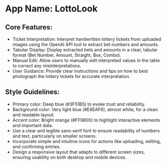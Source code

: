 # **App Name**: LottoLook

## Core Features:

- Ticket Interpretation: Interpret handwritten lottery tickets from uploaded images using the OpenAI API tool to extract bet numbers and amounts.
- Tabular Display: Display extracted bets and amounts in a clear, tabular format (Bet Number, Amount, Straight, Box, Combo).
- Manual Edit: Allow users to manually edit interpreted values in the table to correct any misinterpretations.
- User Guidance: Provide clear instructions and tips on how to best photograph the lottery tickets for accurate interpretation.

## Style Guidelines:

- Primary color: Deep blue (#3F51B5) to evoke trust and reliability.
- Background color: Very light blue (#E8EAF6), almost white, for a clean and readable layout.
- Accent color: Bright orange (#FF9800) to highlight interactive elements and important data.
- Use a clear and legible sans-serif font to ensure readability of numbers and text, particularly on smaller screens.
- Incorporate simple and intuitive icons for actions like uploading, editing, and confirming entries.
- Design a responsive layout that adapts to different screen sizes, ensuring usability on both desktop and mobile devices.